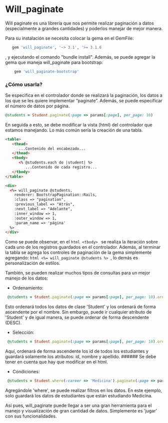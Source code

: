 # Will_paginate

Will paginate es una librería que nos permite realizar paginación a datos (especialmente a grandes cantidades) y poderlos manejar de mejor manera.

Para su instalación se necesita colocar la gema en el GemFile:
```ruby 
   gem 'will_paginate', '~> 3.1', '>= 3.1.6 
``` 
, y ejecutando el comando "bundle install". Además, se puede agregar la gema que maneja will_paginate para bootstrap: 
```ruby 
    gem 'will_paginate-bootstrap' 
```

### ¿Cómo usarla?
Se especifica en el controlador donde se realizará la paginación, los datos a los que se les quiere implementar “paginate”. Además, se puede especificar el número de datos por página.

```ruby
@students = Student.paginate(:page => params[:page], per_page: 10)
```

En seguida a esto, se debe modificar la vista (html) del controlador que estamos manejando. Lo más común sería la creación de una tabla.

```html 
<table>  
   <thead>
      ...Contenido del encabezado...
   </thead>
   <tbody>
      <% @students.each do |student| %>
         ...Contenido de cada registro...
   </tbody>
</table>

<div>
  <%= will_paginate @students, 
    renderer: BootstrapPagination::Rails,
    :class => "pagination", 
    :previous_label => "Atrás", 
    :next_label => "Adelante", 
    :inner_window => 1, 
    :outer_window => 1,
    :param_name => 'página'
  %>
</div>
```

Como se puede observar, en el ```html <tbody> ``` se realiza la iteración sobre cada uno de los registros guardados en el controlador. Además, al terminar la tabla se agrega los controles de paginación de la gema simplemente agregando: ```html <%= will_paginate @students %> ```, lo demás es personalización de estilos.

También, se pueden realizar muchos tipos de consultas para un mejor manejo de los datos:
* Ordenamiento:
```ruby
 @students = Student.paginate(:page => params[:page], per_page: 10).order('name ASC')
```
Esto ordenará todos los datos de clase 'Student' y los ordenará de forma ascendente por el nombre. Sin embargo, puede ir cualquier atributo de 'Student' y de igual manera, se puede ordenar de forma descendente (DESC).

* Selección:
```ruby
 @students = Student.paginate(:page => params[:page], per_page: 10).order('id ASC').select('id name lastname')
```
Aquí, ordenará de forma ascendente los id de todos los estudiantes y guardará solamente los atributos: id, nombre y apellido. ###### Se debe tener en cuenta que hay que modificar <table> en el html.

* Condiciones:
```ruby
 @students = Student.where(:career => 'Medicina').paginate(:page => params[:page], per_page: 10).order('id ASC').select('id name lastname')
```
Agregándole 'where', se puede realizar filtros en los datos. En este ejemplo, solo guardará los datos de estudiantes que están estudiando Medicina.

Así pues, will_paginate puede llegar a ser una gran herramienta para el manejo y visualización de gran cantidad de datos. Simplemente es 'jugar' con sus funcionalidades.
